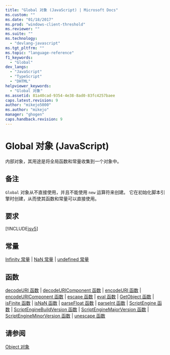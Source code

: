 ```yaml
---
title: "Global 对象 (JavaScript) | Microsoft Docs"
ms.custom: ""
ms.date: "01/18/2017"
ms.prod: "windows-client-threshold"
ms.reviewer: ""
ms.suite: ""
ms.technology: 
  - "devlang-javascript"
ms.tgt_pltfrm: ""
ms.topic: "language-reference"
f1_keywords: 
  - "Global"
dev_langs: 
  - "JavaScript"
  - "TypeScript"
  - "DHTML"
helpviewer_keywords: 
  - "Global 对象"
ms.assetid: 81a40cad-9354-4e38-8ad0-83fc4257baee
caps.latest.revision: 9
author: "mikejo5000"
ms.author: "mikejo"
manager: "ghogen"
caps.handback.revision: 9
---
```

# Global 对象 (JavaScript)
内部对象，其用途是将全局函数和常量收集到一个对象中。  
  
## 备注  
 `Global` 对象从不直接使用，并且不能使用 `new` 运算符来创建。  它在初始化脚本引擎时创建，从而使其函数和常量可以直接使用。  
  
## 要求  
 [!INCLUDE[jsv5](../../javascript/reference/includes/jsv5-md.md)]  
  
## 常量  
 [Infinity 常量](../../javascript/reference/infinity-constant-javascript.md) &#124; [NaN 常量](../../javascript/reference/nan-constant-javascript.md) &#124; [undefined 常量](../../javascript/reference/undefined-constant-javascript.md)  
  
## 函数  
 [decodeURI 函数](../../javascript/reference/decodeuri-function-javascript.md) &#124; [decodeURIComponent 函数](../../javascript/reference/decodeuricomponent-function-javascript.md) &#124; [encodeURI 函数](../../javascript/reference/encodeuri-function-javascript.md) &#124; [encodeURIComponent 函数](../../javascript/reference/encodeuricomponent-function-javascript.md) &#124; [escape 函数](../../javascript/reference/escape-function-javascript.md) &#124; [eval 函数](../../javascript/reference/eval-function-javascript.md) &#124; [GetObject 函数](../../javascript/reference/getobject-function-javascript.md) &#124; [isFinite 函数](../../javascript/reference/isfinite-function-javascript.md) &#124; [isNaN 函数](../../javascript/reference/isnan-function-javascript.md) &#124; [parseFloat 函数](../../javascript/reference/parsefloat-function-javascript.md) &#124; [parseInt 函数](../../javascript/reference/parseint-function-javascript.md) &#124; [ScriptEngine 函数](../../javascript/reference/scriptengine-function-javascript.md) &#124; [ScriptEngineBuildVersion 函数](../../javascript/reference/scriptenginebuildversion-function-javascript.md) &#124; [ScriptEngineMajorVersion 函数](../../javascript/reference/scriptenginemajorversion-function-javascript.md) &#124; [ScriptEngineMinorVersion 函数](../../javascript/reference/scriptengineminorversion-function-javascript.md) &#124; [unescape 函数](../../javascript/reference/unescape-function-javascript.md)  
  
## 请参阅  
 [Object 对象](../../javascript/reference/object-object-javascript.md)